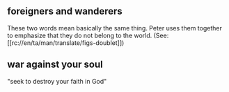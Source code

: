 ## foreigners and wanderers ##

These two words mean basically the same thing. Peter uses them together to emphasize that they do not belong to the world. (See: [[rc://en/ta/man/translate/figs-doublet]])

## war against your soul ##

"seek to destroy your faith in God"